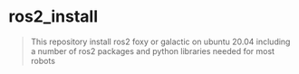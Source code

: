 # ros2_install
> This repository install ros2 foxy or galactic on ubuntu 20.04 including a number of ros2 packages and python libraries needed for most robots
